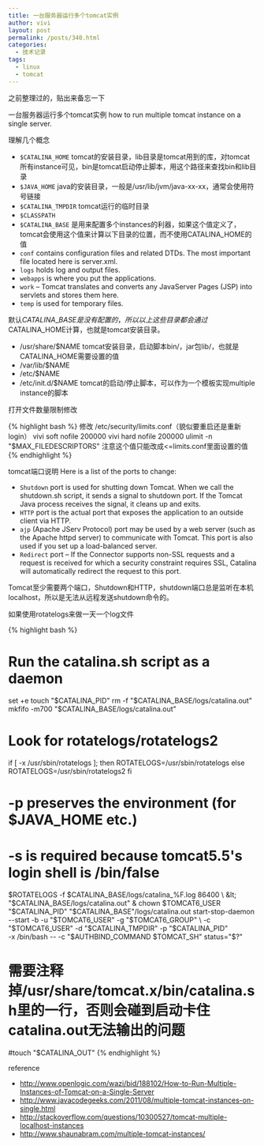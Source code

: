 ```yaml
---
title: 一台服务器运行多个tomcat实例
author: vivi
layout: post
permalink: /posts/340.html
categories:
  - 技术记录
tags:
  - linux
  - tomcat
---
```

之前整理过的，贴出来备忘一下

一台服务器运行多个tomcat实例
how to run multiple tomcat instance on a single server.

理解几个概念

- `$CATALINA_HOME` tomcat的安装目录，lib目录是tomcat用到的库，对tomcat所有instance可见，bin是tomcat启动停止脚本，用这个路径来查找bin和lib目录
- `$JAVA_HOME` java的安装目录，一般是/usr/lib/jvm/java-xx-xx，通常会使用符号链接
- `$CATALINA_TMPDIR` tomcat运行的临时目录
- `$CLASSPATH`
- `$CATALINA_BASE` 是用来配置多个instances的利器，如果这个值定义了，tomcat会使用这个值来计算以下目录的位置，而不使用CATALINA_HOME的值
- `conf` contains configuration files and related DTDs. The most important file located here is server.xml.
- `logs` holds log and output files.
- `webapps` is where you put the applications.
- `work` – Tomcat translates and converts any JavaServer Pages (JSP) into servlets and stores them here.
- `temp` is used for temporary files.

默认$CATALINA\_BASE是没有配置的，所以以上这些目录都会通过$CATALINA\_HOME计算，也就是tomcat安装目录。

- /usr/share/$NAME tomcat安装目录，启动脚本bin/，jar包lib/，也就是CATALINA_HOME需要设置的值
- /var/lib/$NAME
- /etc/$NAME
- /etc/init.d/$NAME tomcat的启动/停止脚本，可以作为一个模板实现multiple instance的脚本

打开文件数量限制修改 

{% highlight bash %}
修改 /etc/security/limits.conf（貌似要重启还是重新login）
vivi            soft    nofile          200000
vivi            hard    nofile          200000
ulimit -n "$MAX_FILEDESCRIPTORS" 注意这个值只能改成&lt;=limits.conf里面设置的值
{% endhighlight %}

tomcat端口说明
Here is a list of the ports to change:

- `Shutdown` port is used for shutting down Tomcat. When we call the shutdown.sh script, it sends a signal to shutdown port. If the Tomcat Java process receives the signal, it cleans up and exits.
- `HTTP` port is the actual port that exposes the application to an outside client via HTTP.
- `ajp` (Apache JServ Protocol) port may be used by a web server (such as the Apache httpd server) to communicate with Tomcat. This port is also used if you set up a load-balanced server.
- `Redirect` port – If the Connector supports non-SSL requests and a request is received for which a security constraint requires SSL, Catalina will automatically redirect the request to this port.

Tomcat至少需要两个端口，Shutdown和HTTP，shutdown端口总是监听在本机localhost，所以是无法从远程发送shutdown命令的。

如果使用rotatelogs来做一天一个log文件

{% highlight bash %}
# Run the catalina.sh script as a daemon
set +e
touch "$CATALINA_PID"
rm -f "$CATALINA_BASE/logs/catalina.out"
mkfifo -m700 "$CATALINA_BASE/logs/catalina.out"
# Look for rotatelogs/rotatelogs2
if [ -x /usr/sbin/rotatelogs ]; then
          ROTATELOGS=/usr/sbin/rotatelogs
else
          ROTATELOGS=/usr/sbin/rotatelogs2
fi

# -p preserves the environment (for $JAVA_HOME etc.)
# -s is required because tomcat5.5's login shell is /bin/false
$ROTATELOGS -f $CATALINA_BASE/logs/catalina_%F.log 86400 \
                        &lt; "$CATALINA_BASE/logs/catalina.out" &
chown $TOMCAT6_USER "$CATALINA_PID" "$CATALINA_BASE"/logs/catalina.out
start-stop-daemon --start -b -u "$TOMCAT6_USER" -g "$TOMCAT6_GROUP" \
        -c "$TOMCAT6_USER" -d "$CATALINA_TMPDIR" -p "$CATALINA_PID" \
        -x /bin/bash -- -c "$AUTHBIND_COMMAND $TOMCAT_SH"
status="$?"
# 需要注释掉/usr/share/tomcat.x/bin/catalina.sh里的一行，否则会碰到启动卡住catalina.out无法输出的问题
#touch "$CATALINA_OUT"
{% endhighlight %}

reference

- <http://www.openlogic.com/wazi/bid/188102/How-to-Run-Multiple-Instances-of-Tomcat-on-a-Single-Server>
- <http://www.javacodegeeks.com/2011/08/multiple-tomcat-instances-on-single.html>
- <http://stackoverflow.com/questions/10300527/tomcat-multiple-localhost-instances>
- <http://www.shaunabram.com/multiple-tomcat-instances/>

